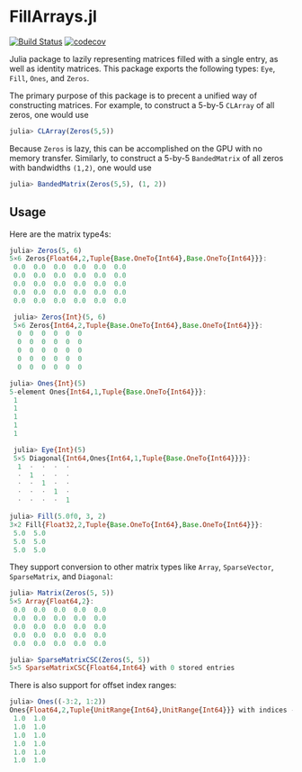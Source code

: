 # FillArrays.jl

[![Build Status](https://travis-ci.org/JuliaArrays/FillArrays.jl.svg?branch=master)](https://travis-ci.org/JuliaArrays/FillArrays.jl)
[![codecov](https://codecov.io/gh/JuliaArrays/FillArrays.jl/branch/master/graph/badge.svg)](https://codecov.io/gh/JuliaArrays/FillArrays.jl)

Julia package to lazily representing matrices filled with a single entry,
as well as identity matrices.  This package exports the following types: `Eye`,
`Fill`, `Ones`, and `Zeros`.


The primary purpose of this package is to precent a unified way of constructing
matrices. For example, to construct a 5-by-5 `CLArray` of all zeros, one would use
```julia
julia> CLArray(Zeros(5,5))
```
Because `Zeros` is lazy, this can be accomplished on the GPU with no memory transfer.
Similarly, to construct a 5-by-5 `BandedMatrix` of all zeros with bandwidths `(1,2)`, one would use  
```julia
julia> BandedMatrix(Zeros(5,5), (1, 2))
```

## Usage

Here are the matrix type4s:
```julia
julia> Zeros(5, 6)
5×6 Zeros{Float64,2,Tuple{Base.OneTo{Int64},Base.OneTo{Int64}}}:
 0.0  0.0  0.0  0.0  0.0  0.0
 0.0  0.0  0.0  0.0  0.0  0.0
 0.0  0.0  0.0  0.0  0.0  0.0
 0.0  0.0  0.0  0.0  0.0  0.0
 0.0  0.0  0.0  0.0  0.0  0.0

 julia> Zeros{Int}(5, 6)
 5×6 Zeros{Int64,2,Tuple{Base.OneTo{Int64},Base.OneTo{Int64}}}:
  0  0  0  0  0  0
  0  0  0  0  0  0
  0  0  0  0  0  0
  0  0  0  0  0  0
  0  0  0  0  0  0

julia> Ones{Int}(5)
5-element Ones{Int64,1,Tuple{Base.OneTo{Int64}}}:
 1
 1
 1
 1
 1

 julia> Eye{Int}(5)
 5×5 Diagonal{Int64,Ones{Int64,1,Tuple{Base.OneTo{Int64}}}}:
  1  ⋅  ⋅  ⋅  ⋅
  ⋅  1  ⋅  ⋅  ⋅
  ⋅  ⋅  1  ⋅  ⋅
  ⋅  ⋅  ⋅  1  ⋅
  ⋅  ⋅  ⋅  ⋅  1

julia> Fill(5.0f0, 3, 2)
3×2 Fill{Float32,2,Tuple{Base.OneTo{Int64},Base.OneTo{Int64}}}:
 5.0  5.0
 5.0  5.0
 5.0  5.0
```

They support conversion to other matrix types like `Array`, `SparseVector`, `SparseMatrix`, and `Diagonal`:
```julia
julia> Matrix(Zeros(5, 5))
5×5 Array{Float64,2}:
 0.0  0.0  0.0  0.0  0.0
 0.0  0.0  0.0  0.0  0.0
 0.0  0.0  0.0  0.0  0.0
 0.0  0.0  0.0  0.0  0.0
 0.0  0.0  0.0  0.0  0.0

julia> SparseMatrixCSC(Zeros(5, 5))
5×5 SparseMatrixCSC{Float64,Int64} with 0 stored entries
```

There is also support for offset index ranges:
```julia
julia> Ones((-3:2, 1:2))
Ones{Float64,2,Tuple{UnitRange{Int64},UnitRange{Int64}}} with indices -3:2×1:2:
 1.0  1.0
 1.0  1.0
 1.0  1.0
 1.0  1.0
 1.0  1.0
 1.0  1.0
```
